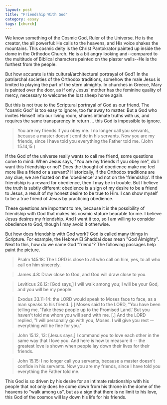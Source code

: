 ```yaml
---
layout: post
title: "Friendship With God"
category: essay
tags: [church]
---
```

We know something of the Cosmic God, Ruler of the Universe. He is the creator, the all powerful: He calls to the heavens, and His voice shakes the mountains. This cosmic deity is the Christ Pantokrator painted up inside the dome in the Orthodox Church. He is a bit angry looking and--compared to the multitude of Biblical characters painted on the plaster walls--He is the furthest from the people.

But how accurate is this cultural/architectural portrayal of God? In the patriarchal societies of the Orthodox traditions, somehow the male Jesus is limited to playing the part of the stern almighty. In churches in Greece, Mary is painted over the door, as if only Jesus' mother has the feminine quality of mercy, necessary to welcome the lost sheep home again.

But this is not true to the Scriptural portrayal of God as our friend. The "cosmic God" is too easy to ignore, too far away to matter. But a God who invites Himself into our living room, shares intimate truths with us, and requires the same transparency in return ... this God is impossible to ignore.

>You are my friends if you obey me. I no longer call you servants, because a master doesn't confide in his servants. Now you are my friends, since I have told you everything the Father told me. (John 15.14,15 )

If the God of the universe really wants to call me friend, some questions come to mind: When Jesus says, "You are my friends if you obey me", do I want this friendship or not? Does the thought of obedience make me feel more like a friend or a servant? Historically, if the Orthodox traditions are any clue, we are fixated on the 'obedience' and not on the 'friendship'. If the friendship is a reward for obedience, then I may be in trouble. But I believe the truth is subtly different: obedience is a sign of my desire to be a friend to Jesus, a result of my honest desire to be true to Him. I can show myself to be a true friend of Jesus by practicing obedience.

These questions are important to me, because it is the possibility of friendship with God that makes his cosmic stature bearable for me. I believe Jesus desires my friendship. And I want it too, so I am willing to consider obedience to God, though I may avoid it otherwise.

But how does friendship with God work? God is called many things in Scripture. For example, the Hebrew El Shaddai does mean "God Almighty". Next to this, how do we name God "friend"? The following passages help paint the picture.

>Psalm 145.18: The LORD is close to all who call on him, yes, to all who call on him sincerely.

>James 4.8: Draw close to God, and God will draw close to you.

>Leviticus 26.12: [God says,] I will walk among you; I will be your God, and you will be my people.

>Exodus 33.11-14: the LORD would speak to Moses face to face, as a man speaks to his friend. [.] Moses said to the LORD, "You have been telling me, 'Take these people up to the Promised Land.' But you haven't told me whom you will send with me. [.] And the LORD replied, "I will personally go with you, Moses. I will give you rest -- everything will be fine for you."

>John 15.12, 13: [Jesus says,] I command you to love each other in the same way that I love you. And here is how to measure it -- the greatest love is shown when people lay down their lives for their friends.

>John 15.15: I no longer call you servants, because a master doesn't confide in his servants. Now you are my friends, since I have told you everything the Father told me.

This God is so driven by his desire for an intimate relationship with his people that not only does he come down from his throne in the dome of the heavens to "walk among us", but as a sign that there is no limit to his love, this God of the cosmos will lay down his life for his friends.
